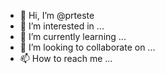 - 👋 Hi, I’m @prteste
- 👀 I’m interested in ...
- 🌱 I’m currently learning ...
- 💞️ I’m looking to collaborate on ...
- 📫 How to reach me ...

<!---
prteste/prteste is a ✨ special ✨ repository because its `README.md` (this file) appears on your GitHub profile.
You can click the Preview link to take a look at your changes.
--->
